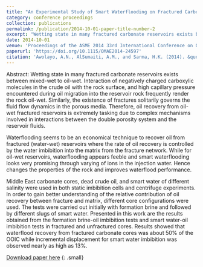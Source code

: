 ```yaml
---
title: "An Experimental Study of Smart Waterflooding on Fractured Carbonate Reservoirs"
category: conference proceedings
collection: publications
permalink: /publication/2014-10-01-paper-title-number-2
excerpt: "Wetting state in many fractured carbonate reservoirs exists between mixed-wet to oil-wet. Interaction of negatively charged carboxylic molecules in the crude oil with the rock surface, and high capillary pressure encountered during oil migration into the reservoir rock frequently render the rock oil-wet. Similarly, the existence of fractures solitarily governs the fluid flow dynamics in the porous media. Therefore, oil recovery from oil-wet fractured reservoirs is extremely tasking due to complex mechanisms involved in interactions between the double porosity system and the reservoir fluids."
date: 2014-10-01
venue: 'Proceedings of the ASME 2014 33rd International Conference on Ocean, Offshore and Arctic Engineering, pp. V005T11A024, June 8 – 13, San Francisco, California, USA'
paperurl: 'https://doi.org/10.1115/OMAE2014-24597'
citation: 'Awolayo, A.N., AlSumaiti, A.M., and Sarma, H.K. (2014). &quot;An Experimental Study of Smart Waterflooding on Fractured Carbonate Reservoirs.&quot; <i>Proceedings of the ASME 2014 33rd International Conference on Ocean, Offshore and Arctic Engineering, pp. V005T11A024, June 8 – 13, San Francisco, California, USA</i>.'
---
```

Abstract: Wetting state in many fractured carbonate reservoirs exists between mixed-wet to oil-wet. Interaction of negatively charged carboxylic molecules in the crude oil with the rock surface, and high capillary pressure encountered during oil migration into the reservoir rock frequently render the rock oil-wet. Similarly, the existence of fractures solitarily governs the fluid flow dynamics in the porous media. Therefore, oil recovery from oil-wet fractured reservoirs is extremely tasking due to complex mechanisms involved in interactions between the double porosity system and the reservoir fluids.

Waterflooding seems to be an economical technique to recover oil from fractured (water-wet) reservoirs where the rate of oil recovery is controlled by the water imbibition into the matrix from the fracture network. While for oil-wet reservoirs, waterflooding appears feeble and smart waterflooding looks very promising through varying of ions in the injection water. Hence changes the properties of the rock and improves waterflood performance.

Middle East carbonate cores, dead crude oil, and smart water of different salinity were used in both static imbibition cells and centrifuge experiments. In order to gain better understanding of the relative contribution of oil recovery between fracture and matrix, different core configurations were used. The tests were carried out initially with formation brine and followed by different slugs of smart water. Presented in this work are the results obtained from the formation brine-oil imbibition tests and smart water-oil imbibition tests in fractured and unfractured cores. Results showed that waterflood recovery from fractured carbonate cores was about 50% of the OOIC while incremental displacement for smart water imbibition was observed nearly as high as 13%.

[Download paper here](https://www.researchgate.net/publication/287301434_An_Experimental_Study_of_Smart_Waterflooding_on_Fractured_Carbonate_Reservoirs)
{: .small}

